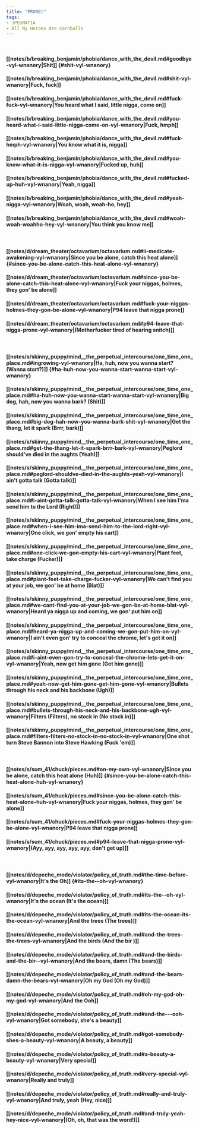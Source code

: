```yaml
---
title: "PRONE!"
tags:
- JPEGMAFIA
- All My Heroes Are Cornballs
---
```

&nbsp;
#### [[notes/b/breaking_benjamin/phobia/dance_with_the_devil.md#goodbye-vyl-wnanory|Shit]] {#shit-vyl-wnanory}
#### [[notes/b/breaking_benjamin/phobia/dance_with_the_devil.md#shit-vyl-wnanory|Fuck, fuck]]
#### [[notes/b/breaking_benjamin/phobia/dance_with_the_devil.md#fuck-fuck-vyl-wnanory|You heard what I said, little nigga, come on]]
#### [[notes/b/breaking_benjamin/phobia/dance_with_the_devil.md#you-heard-what-i-said-little-nigga-come-on-vyl-wnanory|Fuck, hmph]]
#### [[notes/b/breaking_benjamin/phobia/dance_with_the_devil.md#fuck-hmph-vyl-wnanory|You know what it is, nigga]]
#### [[notes/b/breaking_benjamin/phobia/dance_with_the_devil.md#you-know-what-it-is-nigga-vyl-wnanory|Fucked up, huh]]
#### [[notes/b/breaking_benjamin/phobia/dance_with_the_devil.md#fucked-up-huh-vyl-wnanory|Yeah, nigga]]
#### [[notes/b/breaking_benjamin/phobia/dance_with_the_devil.md#yeah-nigga-vyl-wnanory|Woah, woah, woah-ho, hey]]
#### [[notes/b/breaking_benjamin/phobia/dance_with_the_devil.md#woah-woah-woahho-hey-vyl-wnanory|You think you know me]]
&nbsp;
#### [[notes/d/dream_theater/octavarium/octavarium.md#ii-medicate-awakening-vyl-wnanory|Since you be alone, catch this heat alone]] {#since-you-be-alone-catch-this-heat-alone-vyl-wnanory}
#### [[notes/d/dream_theater/octavarium/octavarium.md#since-you-be-alone-catch-this-heat-alone-vyl-wnanory|Fuck your niggas, holmes, they gon' be alone]]
#### [[notes/d/dream_theater/octavarium/octavarium.md#fuck-your-niggas-holmes-they-gon-be-alone-vyl-wnanory|P94 leave that nigga prone]]
#### [[notes/d/dream_theater/octavarium/octavarium.md#p94-leave-that-nigga-prone-vyl-wnanory|(Motherfucker tired of hearing snitch)]]
&nbsp;
#### [[notes/s/skinny_puppy/mind__the_perpetual_intercourse/one_time_one_place.md#ingrowing-vyl-wnanory|Ha, huh, now you wanna start? (Wanna start?)]] {#ha-huh-now-you-wanna-start-wanna-start-vyl-wnanory}
#### [[notes/s/skinny_puppy/mind__the_perpetual_intercourse/one_time_one_place.md#ha-huh-now-you-wanna-start-wanna-start-vyl-wnanory|Big dog, hah, now you wanna bark? (Shit)]]
#### [[notes/s/skinny_puppy/mind__the_perpetual_intercourse/one_time_one_place.md#big-dog-hah-now-you-wanna-bark-shit-vyl-wnanory|Get the thang, let it spark (Brrr, bark)]]
#### [[notes/s/skinny_puppy/mind__the_perpetual_intercourse/one_time_one_place.md#get-the-thang-let-it-spark-brrr-bark-vyl-wnanory|Peglord should've died in the aughts (Yeah)]]
#### [[notes/s/skinny_puppy/mind__the_perpetual_intercourse/one_time_one_place.md#peglord-shouldve-died-in-the-aughts-yeah-vyl-wnanory|I ain't gotta talk (Gotta talk)]]
#### [[notes/s/skinny_puppy/mind__the_perpetual_intercourse/one_time_one_place.md#i-aint-gotta-talk-gotta-talk-vyl-wnanory|When I see him I'ma send him to the Lord (Right)]]
#### [[notes/s/skinny_puppy/mind__the_perpetual_intercourse/one_time_one_place.md#when-i-see-him-ima-send-him-to-the-lord-right-vyl-wnanory|One click, we gon' empty his cart]]
#### [[notes/s/skinny_puppy/mind__the_perpetual_intercourse/one_time_one_place.md#one-click-we-gon-empty-his-cart-vyl-wnanory|Plant feet, take charge (Fucker)]]
#### [[notes/s/skinny_puppy/mind__the_perpetual_intercourse/one_time_one_place.md#plant-feet-take-charge-fucker-vyl-wnanory|We can't find you at your job, we gon' be at home (Blat)]]
#### [[notes/s/skinny_puppy/mind__the_perpetual_intercourse/one_time_one_place.md#we-cant-find-you-at-your-job-we-gon-be-at-home-blat-vyl-wnanory|Heard ya nigga up and coming, we gon' put him on]]
#### [[notes/s/skinny_puppy/mind__the_perpetual_intercourse/one_time_one_place.md#heard-ya-nigga-up-and-coming-we-gon-put-him-on-vyl-wnanory|I ain't even gon' try to conceal the chrome, let's get it on]]
#### [[notes/s/skinny_puppy/mind__the_perpetual_intercourse/one_time_one_place.md#i-aint-even-gon-try-to-conceal-the-chrome-lets-get-it-on-vyl-wnanory|Yeah, now get him gone (Get him gone)]]
#### [[notes/s/skinny_puppy/mind__the_perpetual_intercourse/one_time_one_place.md#yeah-now-get-him-gone-get-him-gone-vyl-wnanory|Bullets through his neck and his backbone (Ugh)]]
#### [[notes/s/skinny_puppy/mind__the_perpetual_intercourse/one_time_one_place.md#bullets-through-his-neck-and-his-backbone-ugh-vyl-wnanory|Filters (Filters), no stock in (No stock in)]]
#### [[notes/s/skinny_puppy/mind__the_perpetual_intercourse/one_time_one_place.md#filters-filters-no-stock-in-no-stock-in-vyl-wnanory|One shot turn Steve Bannon into Steve Hawking (Fuck 'em)]]
&nbsp;
#### [[notes/s/sum_41/chuck/pieces.md#on-my-own-vyl-wnanory|Since you be alone, catch this heat alone (Huh)]] {#since-you-be-alone-catch-this-heat-alone-huh-vyl-wnanory}
#### [[notes/s/sum_41/chuck/pieces.md#since-you-be-alone-catch-this-heat-alone-huh-vyl-wnanory|Fuck your niggas, holmes, they gon' be alone]]
#### [[notes/s/sum_41/chuck/pieces.md#fuck-your-niggas-holmes-they-gon-be-alone-vyl-wnanory|P94 leave that nigga prone]]
#### [[notes/s/sum_41/chuck/pieces.md#p94-leave-that-nigga-prone-vyl-wnanory|(Ayy, ayy, ayy, ayy, ayy, don't get up)]]
&nbsp;
#### [[notes/d/depeche_mode/violator/policy_of_truth.md#the-time-before-vyl-wnanory|It's the  Oh]] {#its-the--oh-vyl-wnanory}
#### [[notes/d/depeche_mode/violator/policy_of_truth.md#its-the--oh-vyl-wnanory|It's the ocean (It's the ocean)]]
#### [[notes/d/depeche_mode/violator/policy_of_truth.md#its-the-ocean-its-the-ocean-vyl-wnanory|And the trees (The trees)]]
#### [[notes/d/depeche_mode/violator/policy_of_truth.md#and-the-trees-the-trees-vyl-wnanory|And the birds (And the bir )]]
#### [[notes/d/depeche_mode/violator/policy_of_truth.md#and-the-birds-and-the-bir--vyl-wnanory|And the bears, damn (The bears)]]
#### [[notes/d/depeche_mode/violator/policy_of_truth.md#and-the-bears-damn-the-bears-vyl-wnanory|Oh my God (Oh my God)]]
#### [[notes/d/depeche_mode/violator/policy_of_truth.md#oh-my-god-oh-my-god-vyl-wnanory|And the   Ooh]]
#### [[notes/d/depeche_mode/violator/policy_of_truth.md#and-the---ooh-vyl-wnanory|Got somebody, she's a beauty]]
#### [[notes/d/depeche_mode/violator/policy_of_truth.md#got-somebody-shes-a-beauty-vyl-wnanory|A beauty, a beauty]]
#### [[notes/d/depeche_mode/violator/policy_of_truth.md#a-beauty-a-beauty-vyl-wnanory|Very special]]
#### [[notes/d/depeche_mode/violator/policy_of_truth.md#very-special-vyl-wnanory|Really and truly]]
#### [[notes/d/depeche_mode/violator/policy_of_truth.md#really-and-truly-vyl-wnanory|And truly, yeah (Hey, nice)]]
#### [[notes/d/depeche_mode/violator/policy_of_truth.md#and-truly-yeah-hey-nice-vyl-wnanory|(Oh, oh, that was the word!)]]
